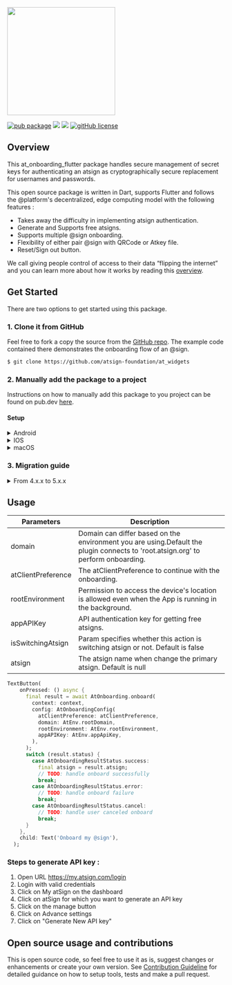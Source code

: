 <img width=250px src="https://atsign.dev/assets/img/@platform_logo_grey.svg?sanitize=true">



[![pub package](https://img.shields.io/pub/v/at_onboarding_flutter)](https://pub.dev/packages/at_onboarding_flutter) [![](https://img.shields.io/static/v1?label=Backend&message=@Platform&color=<COLOR>)](https://atsign.dev) [![](https://img.shields.io/static/v1?label=Publisher&message=The%20@%20Company&color=F05E3E)](https://atsign.com) [![gitHub license](https://img.shields.io/badge/license-BSD3-blue.svg)](./LICENSE)



## Overview
This at_onboarding_flutter package handles secure management of secret keys for authenticating an atsign as cryptographically secure replacement for usernames and passwords.

This open source package is written in Dart, supports Flutter and follows the @‎platform's decentralized, edge computing model with the following features :

- Takes away the difficulty in implementing atsign authentication.
- Generate and Supports free atsigns.
- Supports multiple @‎sign onboarding.
- Flexibility of either pair @‎sign with QRCode or Atkey file.
- Reset/Sign out button.

We call giving people control of access to their data “flipping the internet” and you can learn more about how it works by reading this
[overview](https://atsign.dev/docs/overview/).


## Get Started
There are two options to get started using this package.

### 1. Clone it from GitHub
Feel free to fork a copy the source from the [GitHub repo](https://github.com/atsign-foundation/at_widgets). The example code contained there demonstrates the onboarding flow of an @‎sign.

```sh
$ git clone https://github.com/atsign-foundation/at_widgets
```


### 2. Manually add the package to a project

Instructions on how to manually add this package to you project can be found on pub.dev [here](https://pub.dev/packages/at_onboarding_flutter/install).

#### Setup

<details>
<summary>Android</summary>

Add the following permissions to AndroidManifest.xml

```
    <uses-permission android:name="android.permission.READ_EXTERNAL_STORAGE"/>
    <uses-permission android:name="android.permission.WRITE_EXTERNAL_STORAGE"/>
    <uses-permission android:name="android.permission.INTERNET"/>
    <uses-permission android:name="android.permission.USE_FULL_SCREEN_INTENT" />
    <uses-permission android:name="android.permission.CAMERA" />
    <uses-feature android:name="android.hardware.camera" />
    <uses-feature android:name="android.hardware.camera.autofocus" />
    <uses-feature android:name="android.hardware.camera.flash" />
```

Also, the Android version support in app/build.gradle
```
compileSdkVersion 29

minSdkVersion 24
targetSdkVersion 29
```
</details>

<details>
<summary>IOS</summary>

Add the following permission string to info.plist

```
  <key>NSCameraUsageDescription</key>
  <string>The camera is used to scan QR code to pair your device with your @sign</string>
```

Also, update the Podfile with the following lines of code:

```
post_install do |installer|
  installer.pods_project.targets.each do |target|
    flutter_additional_ios_build_settings(target)
    target.build_configurations.each do |config|
      config.build_settings['GCC_PREPROCESSOR_DEFINITIONS'] ||= [
        '$(inherited)',
        ## dart: PermissionGroup.calendar
        'PERMISSION_EVENTS=0',

        ## dart: PermissionGroup.reminders
        'PERMISSION_REMINDERS=0',

        ## dart: PermissionGroup.contacts
        'PERMISSION_CONTACTS=0',

        ## dart: PermissionGroup.microphone
        'PERMISSION_MICROPHONE=0',

        ## dart: PermissionGroup.speech
        'PERMISSION_SPEECH_RECOGNIZER=0',

        ## dart: [PermissionGroup.location, PermissionGroup.locationAlways, PermissionGroup.locationWhenInUse]
        'PERMISSION_LOCATION=0',

        ## dart: PermissionGroup.notification
        'PERMISSION_NOTIFICATIONS=0',

        ## dart: PermissionGroup.sensors
        'PERMISSION_SENSORS=0'
      ]
    end
  end
end
```
</details>

<details>
<summary>macOS</summary>

Go to your project folder, macOS/Runner/DebugProfile.entitlements

For release you need to open macOS/Runner/Release.entitlements

and add the following key:

```
<key>com.apple.security.files.downloads.read-write</key>
<true/>
```
</details>

### 3. Migration guide
<details>
  <summary>From 4.x.x to 5.x.x</summary>

1. Replace `Onboarding(...)` with `AtOnboarding.onboard(...)`
2. Move all config params (`domain`, `atClientPreference`, `rootEnviroment`, ...) into `AtOnboardingConfig(...)`
3. The `nextScreen` and `fistTimeAuthNextScreen` has been removed and should be using `AtOnboardingResult` to determine which screen will be opened
</details>

## Usage

| Parameters              | Description                                                                                                                      |
| ----------------------- | -------------------------------------------------------------------------------------------------------------------------------- |
| domain                  | Domain can differ based on the environment you are using.Default the plugin connects to 'root.atsign.org' to perform onboarding. |
| atClientPreference      | The atClientPreference to continue with the onboarding.                                                                          |
| rootEnvironment         | Permission to access the device's location is allowed even when the App is running in the background.                            |
| appAPIKey               | API authentication key for getting free atsigns.                                                                                 |
| isSwitchingAtsign       | Param specifies whether this action is switching atsign or not. Default is false                                                 |
| atsign                  | The atsign name when change the primary atsign. Default is null                                                                  |


```dart
TextButton(
    onPressed: () async {
      final result = await AtOnboarding.onboard(
        context: context,
        config: AtOnboardingConfig(
          atClientPreference: atClientPreference,
          domain: AtEnv.rootDomain,
          rootEnvironment: AtEnv.rootEnvironment,
          appAPIKey: AtEnv.appApiKey,
        ),
      );
      switch (result.status) {
        case AtOnboardingResultStatus.success:
          final atsign = result.atsign;
          // TODO: handle onboard successfully
          break;
        case AtOnboardingResultStatus.error:
          // TODO: handle onboard failure
          break;
        case AtOnboardingResultStatus.cancel:
          // TODO: handle user canceled onboard
          break;
      }
    },
    child: Text('Onboard my @sign'),
  );
```

### Steps to generate API key :

1. Open URL https://my.atsign.com/login
2. Login with valid credentials
3. Click on My atSign on the dashboard
4. Click on atSign for which you want to generate an API key
5. Click on the manage button
6. Click on Advance settings
7. Click on "Generate New API key"

## Open source usage and contributions
This is open source code, so feel free to use it as is, suggest changes or enhancements or create your own version. See [Contribution Guideline](https://github.com/atsign-foundation/at_widgets/blob/trunk/CONTRIBUTING.md) for detailed guidance on how to setup tools, tests and make a pull request.